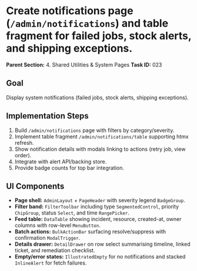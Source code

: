 # Create notifications page (`/admin/notifications`) and table fragment for failed jobs, stock alerts, and shipping exceptions.

**Parent Section:** 4. Shared Utilities & System Pages
**Task ID:** 023

## Goal
Display system notifications (failed jobs, stock alerts, shipping exceptions).

## Implementation Steps
1. Build `/admin/notifications` page with filters by category/severity.
2. Implement table fragment `/admin/notifications/table` supporting htmx refresh.
3. Show notification details with modals linking to actions (retry job, view order).
4. Integrate with alert API/backing store.
5. Provide badge counts for top bar integration.

## UI Components
- **Page shell:** `AdminLayout` + `PageHeader` with severity legend `BadgeGroup`.
- **Filter band:** `FilterToolbar` including type `SegmentedControl`, priority `ChipGroup`, status `Select`, and time `RangePicker`.
- **Feed table:** `DataTable` showing incident, resource, created-at, owner columns with row-level `MenuButton`.
- **Batch actions:** `BulkActionBar` surfacing resolve/suppress with confirmation `ModalTrigger`.
- **Details drawer:** `DetailDrawer` on row select summarising timeline, linked ticket, and remediation checklist.
- **Empty/error states:** `IllustratedEmpty` for no notifications and stacked `InlineAlert` for fetch failures.
